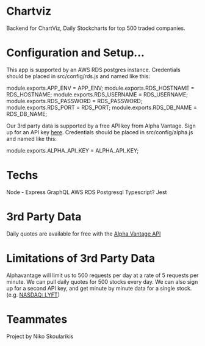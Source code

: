 #  Chartviz

Backend for ChartViz, Daily Stockcharts for top 500 traded companies.

# Configuration and Setup...

This app is supported by an AWS RDS postgres instance.  Credentials should be placed in src/config/rds.js and named like this:

module.exports.APP_ENV = APP_ENV;
module.exports.RDS_HOSTNAME = RDS_HOSTNAME;
module.exports.RDS_USERNAME = RDS_USERNAME;
module.exports.RDS_PASSWORD = RDS_PASSWORD;
module.exports.RDS_PORT = RDS_PORT;
module.exports.RDS_DB_NAME = RDS_DB_NAME;

Our 3rd party data is supported by a free API key from Alpha Vantage.  Sign up for an API key [here](https://www.alphavantage.co/documentation/). 
Credentials should be placed in src/config/alpha.js and named like this:

module.exports.ALPHA_API_KEY = ALPHA_API_KEY;

# Techs 

Node - Express
GraphQL
AWS RDS Postgresql
Typescript?
Jest

# 3rd Party Data

Daily quotes are available for free with the [Alpha Vantage API](https://www.alphavantage.co/)

# Limitations of 3rd Party Data

Alphavantage will limit us to 500 requests per day at a rate of 5 requests per minute.  We can pull daily quotes for 500 stocks every day.  We can also sign up for a second API key, and get minute by minute data for a single stock.  (e.g. [NASDAQ: LYFT](https://www.google.com/search?q=lyft+google+finance&oq=lyft+google+finance&aqs=chrome.0.0l3.2991j0j4&client=ubuntu&sourceid=chrome&ie=UTF-8))

# Teammates

Project by Niko Skoularikis